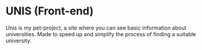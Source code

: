 # UNIS (Front-end)

Unis is my pet-project, a site where you can see basic information about universities.
Made to speed up and simplify the process of finding a suitable university.